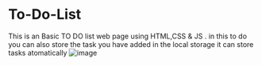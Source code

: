 # To-Do-List
This is an Basic TO DO list web page using HTML,CSS & JS . in this to do you can also store the task you have added in the local storage it can store tasks atomatically
![image](https://github.com/kaushikharsh25/To-Do-List/assets/145558406/c65e3a9d-6a7e-4b45-a458-c2b71101e139)
